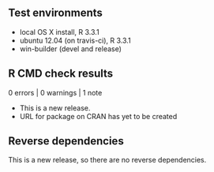## Test environments

* local OS X install, R 3.3.1
* ubuntu 12.04 (on travis-ci), R 3.3.1
* win-builder (devel and release)

## R CMD check results

0 errors | 0 warnings | 1 note

* This is a new release.
* URL for package on CRAN has yet to be created

## Reverse dependencies

This is a new release, so there are no reverse dependencies.
